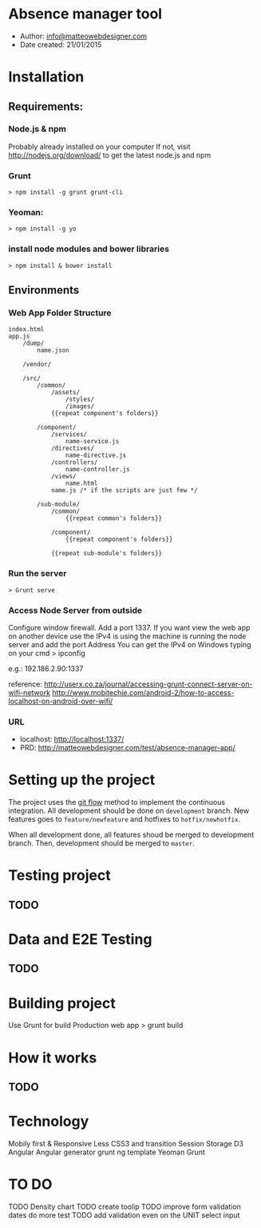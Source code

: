 # Absence manager tool

- Author: <info@matteowebdesigner.com>
- Date created: 21/01/2015


# Installation

## Requirements:

### Node.js & npm
Probably already installed on your computer
If not, visit <http://nodejs.org/download/> to get the latest node.js and npm


### Grunt

	> npm install -g grunt grunt-cli

### Yeoman:

	> npm install -g yo

### install node modules and bower libraries
	
	> npm install & bower install


## Environments

### Web App Folder Structure
	index.html
	app.js
		/dump/
			name.json
		
		/vendor/

		/src/
			/common/
				/assets/
					/styles/
					/images/
				{{repeat component's folders}}
			
			/component/
				/services/
					name-service.js
				/directives/
					name-directive.js
				/controllers/
					name-controller.js
				/views/
					name.html
				name.js /* if the scripts are just few */

			/sub-module/
				/common/
					{{repeat common's folders}}

				/component/
					{{repeat component's folders}}

				{{repeat sub-module's folders}}

### Run the server
	> Grunt serve

### Access Node Server from outside
Configure window firewall. Add a port 1337. 
If you want view the web app on another device use the IPv4 is using the machine is running the node server and add the port Address 
You can get the IPv4 on Windows typing on your cmd
	> ipconfig

e.g.: 192.186.2.90:1337

reference:
<http://userx.co.za/journal/accessing-grunt-connect-server-on-wifi-network>
<http://www.mobitechie.com/android-2/how-to-access-localhost-on-android-over-wifi/>

### URL
- localhost: <http://localhost:1337/>
- PRD: <http://matteowebdesigner.com/test/absence-manager-app/>
# Setting up the project
The project uses the [git flow](http://nvie.com/posts/a-successful-git-branching-model/) method to implement the continuous integration.
All development should be done on `development` branch. New features goes to `feature/newfeature` and hotfixes to `hotfix/newhotfix`.

When all development done, all features shoud be merged to development branch. Then, development should be merged to `master`.


# Testing project
## TODO


# Data and E2E Testing
## TODO


# Building project
Use Grunt for build Production web app
	> grunt build


# How it works
## TODO


# Technology
Mobily first & Responsive
Less
CSS3 and transition
Session Storage
D3
Angular
Angular generator
grunt ng template
Yeoman
Grunt


# TO DO
TODO Density chart
TODO create toolip
TODO improve form validation dates do more test
TODO add validation even on the UNIT select input
